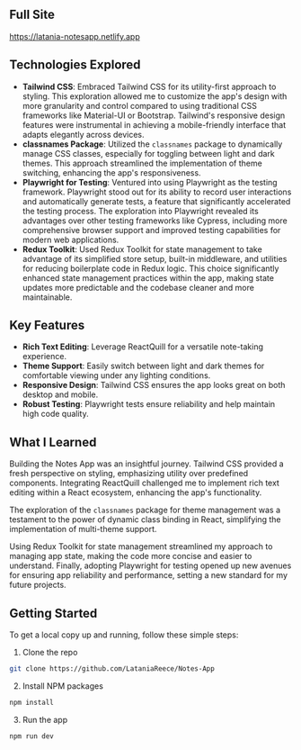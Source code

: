 ## Full Site 

https://latania-notesapp.netlify.app

## Technologies Explored

- **Tailwind CSS**: Embraced Tailwind CSS for its utility-first approach to styling. This exploration allowed me to customize the app's design with more granularity and control compared to using traditional CSS frameworks like Material-UI or Bootstrap. Tailwind's responsive design features were instrumental in achieving a mobile-friendly interface that adapts elegantly across devices.
- **classnames Package**: Utilized the `classnames` package to dynamically manage CSS classes, especially for toggling between light and dark themes. This approach streamlined the implementation of theme switching, enhancing the app's responsiveness. 
- **Playwright for Testing**: Ventured into using Playwright as the testing framework. Playwright stood out for its ability to record user interactions and automatically generate tests, a feature that significantly accelerated the testing process. The exploration into Playwright revealed its advantages over other testing frameworks like Cypress, including more comprehensive browser support and improved testing capabilities for modern web applications.
- **Redux Toolkit**: Used Redux Toolkit for state management to take advantage of its simplified store setup, built-in middleware, and utilities for reducing boilerplate code in Redux logic. This choice significantly enhanced state management practices within the app, making state updates more predictable and the codebase cleaner and more maintainable.

## Key Features

- **Rich Text Editing**: Leverage ReactQuill for a versatile note-taking experience.
- **Theme Support**: Easily switch between light and dark themes for comfortable viewing under any lighting conditions.
- **Responsive Design**: Tailwind CSS ensures the app looks great on both desktop and mobile.
- **Robust Testing**: Playwright tests ensure reliability and help maintain high code quality.

## What I Learned

Building the Notes App was an insightful journey. Tailwind CSS provided a fresh perspective on styling, emphasizing utility over predefined components. Integrating ReactQuill challenged me to implement rich text editing within a React ecosystem, enhancing the app's functionality.

The exploration of the `classnames` package for theme management was a testament to the power of dynamic class binding in React, simplifying the implementation of multi-theme support.

Using Redux Toolkit for state management streamlined my approach to managing app state, making the code more concise and easier to understand. Finally, adopting Playwright for testing opened up new avenues for ensuring app reliability and performance, setting a new standard for my future projects.

## Getting Started

To get a local copy up and running, follow these simple steps:

1. Clone the repo
```sh
git clone https://github.com/LataniaReece/Notes-App
```
2. Install NPM packages
```sh
npm install
```
3. Run the app
```sh
npm run dev
```
